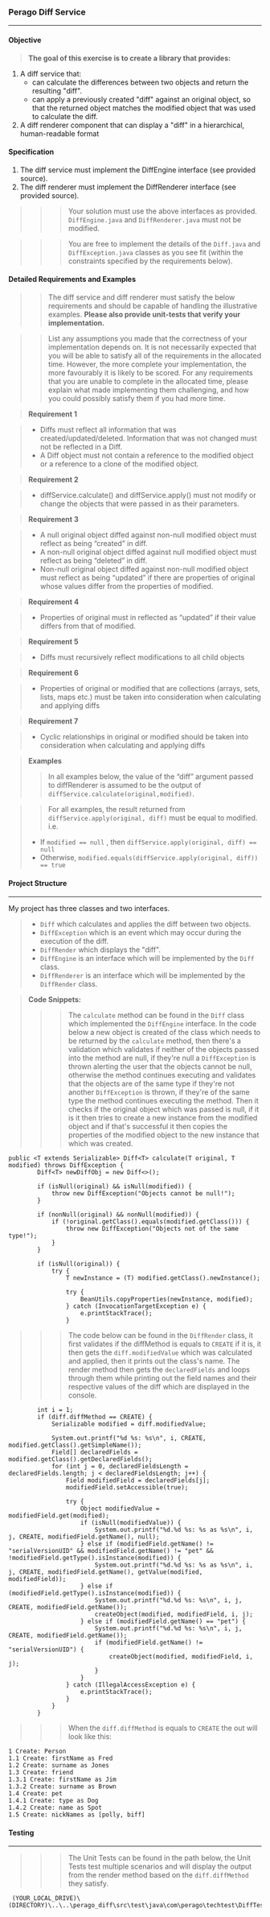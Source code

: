   ### Perago Diff Service
--------------------

#### Objective
> **The goal of this exercise is to create a library that provides:**

 1. A diff service that:
    - can calculate the differences between two objects and return the resulting "diff".
    - can apply a previously created "diff" against an original object, so that the returned object matches the modified object that was used to calculate the diff.
 2. A diff renderer component that can display a "diff" in a hierarchical, human-readable format

#### Specification

 1. The diff service must implement the DiffEngine interface (see provided source).
 2. The diff renderer must implement the DiffRenderer interface (see provided source).

>>> Your solution must use the above interfaces as provided. `DiffEngine.java` and `DiffRenderer.java` must not be modified.

>>> You are free to implement the details of the `Diff.java` and `DiffException.java` classes as you see fit (within the constraints specified by the requirements below).

#### Detailed Requirements and Examples
>> The diff service and diff renderer must satisfy the below requirements and should be capable of handling the illustrative examples. **Please also provide unit-tests that verify your implementation.**

>> List any assumptions you made that the correctness of your implementation depends on.
It is not necessarily expected that you will be able to satisfy all of the requirements in the allocated time. However, the more complete your implementation, the more favourably it is likely to be scored. For any requirements that you are unable to complete in the allocated time, please explain what made implementing them challenging, and how you could possibly satisfy them if you had more time. 

> **Requirement 1**

> - Diffs must reflect all information that was created/updated/deleted. Information that was not changed must not be reflected in a Diff.
> - A Diff object must not contain a reference to the modified object or a reference to a clone of the modified object.

> **Requirement 2**

> - diffService.calculate() and diffService.apply() must not modify or change the objects that were passed in as their parameters. 

> **Requirement 3**

> - A null original object diffed against non-null modified object must reflect as being “created” in diff.  
> - A non-null original object diffed against null modified object must reflect as being “deleted” in diff.
> - Non-null original object diffed against non-null modified object must reflect as being “updated” if there are properties of original whose values differ from the properties of modified.

> **Requirement 4**

> - Properties of original must in reflected as “updated” if their value differs from that of modified.

> **Requirement 5**

> - Diffs must recursively reflect modifications to all child objects

> **Requirement 6**

> - Properties of original or modified that are collections (arrays, sets, lists, maps etc.) must be taken into consideration when calculating and applying diffs

> **Requirement 7**

> - Cyclic relationships in original or modified should be taken into consideration when calculating and applying diffs

> **Examples**
>> In all examples below, the value of the “diff” argument passed to diffRenderer is assumed to be the output of `diffService.calculate(original,modified)`.

>> For all examples, the result returned from `diffService.apply(original, diff)` must be equal to modified. i.e.
> - If `modified == null` , then `diffService.apply(original, diff) == null`
> - Otherwise, `modified.equals(diffService.apply(original, diff)) == true`

  #### Project Structure
--------------------

My project has three classes and two interfaces. 
> - `Diff` which calculates and applies the diff between two objects.
> - `DiffException` which is an event which may occur during the execution of the diff.
> - `DiffRender` which displays the "diff".  
> - `DiffEngine` is an interface which will be implemented by the `Diff` class.
> - `DiffRenderer` is an interface which will be implemented by the `DiffRender` class. 

> **Code Snippets:**
>>> The `calculate` method can be found in the `Diff` class which implemented the `DiffEngine` interface. In the code below a new object is created of the class which needs to be returned by the `calculate` method, then there's a validation which validates if neither of the objects passed into the method are null, if they're null a `DiffException` is thrown alerting the user that the objects cannot be null, otherwise the method continues executing and validates that the objects are of the same type if they're not another `DiffException` is thrown, if they're of the same type the method continues executing the method. Then it checks if the original object which was passed is null, if it is it then tries to create a new instance from the modified object and if that's successful it then copies the properties of the modified object to the new instance that which was created.

```
public <T extends Serializable> Diff<T> calculate(T original, T modified) throws DiffException {
        Diff<T> newDiffObj = new Diff<>();

        if (isNull(original) && isNull(modified)) {
            throw new DiffException("Objects cannot be null!");
        }

        if (nonNull(original) && nonNull(modified)) {
            if (!original.getClass().equals(modified.getClass())) {
                throw new DiffException("Objects not of the same type!");
            }
        }

        if (isNull(original)) {
            try {
                T newInstance = (T) modified.getClass().newInstance();

                try {
                    BeanUtils.copyProperties(newInstance, modified);
                } catch (InvocationTargetException e) {
                    e.printStackTrace();
                }
```

>>> The code below can be found in the `DiffRender` class, it first validates if the diffMethod is equals to `CREATE` if it is, it then gets the `diff.modifiedValue` which was calculated and applied, then it prints out the class's name. The render method then gets the `declaredFields` and loops through them while printing out the field names and their respective values of the diff which are displayed in the console. 
```
        int i = 1;
        if (diff.diffMethod == CREATE) {
            Serializable modified = diff.modifiedValue;

            System.out.printf("%d %s: %s\n", i, CREATE, modified.getClass().getSimpleName());
            Field[] declaredFields = modified.getClass().getDeclaredFields();
            for (int j = 0, declaredFieldsLength = declaredFields.length; j < declaredFieldsLength; j++) {
                Field modifiedField = declaredFields[j];
                modifiedField.setAccessible(true);

                try {
                    Object modifiedValue = modifiedField.get(modified);
                    if (isNull(modifiedValue)) {
                        System.out.printf("%d.%d %s: %s as %s\n", i, j, CREATE, modifiedField.getName(), null);
                    } else if (modifiedField.getName() != "serialVersionUID" && modifiedField.getName() != "pet" && !modifiedField.getType().isInstance(modified)) {
                        System.out.printf("%d.%d %s: %s as %s\n", i, j, CREATE, modifiedField.getName(), getValue(modified, modifiedField));
                    } else if (modifiedField.getType().isInstance(modified)) {
                        System.out.printf("%d.%d %s: %s\n", i, j, CREATE, modifiedField.getName());
                        createObject(modified, modifiedField, i, j);
                    } else if (modifiedField.getName() == "pet") {
                        System.out.printf("%d.%d %s: %s\n", i, j, CREATE, modifiedField.getName());
                        if (modifiedField.getName() != "serialVersionUID") {
                            createObject(modified, modifiedField, i, j);
                        }
                    }
                } catch (IllegalAccessException e) {
                    e.printStackTrace();
                }
            }
        }
```
>>> When the `diff.diffMethod` is equals to `CREATE` the out will look like this: 
```
1 Create: Person
1.1 Create: firstName as Fred
1.2 Create: surname as Jones
1.3 Create: friend
1.3.1 Create: firstName as Jim
1.3.2 Create: surname as Brown
1.4 Create: pet
1.4.1 Create: type as Dog
1.4.2 Create: name as Spot
1.5 Create: nickNames as [polly, biff]
```

  #### Testing
--------------------
>>> The Unit Tests can be found in the path below, the Unit Tests test multiple scenarios and will display the output from the render method based on the `diff.diffMethod` they satisfy. 

```
 (YOUR_LOCAL_DRIVE)\(DIRECTORY)\..\..\perago_diff\src\test\java\com\perago\techtest\DiffTest.java
```